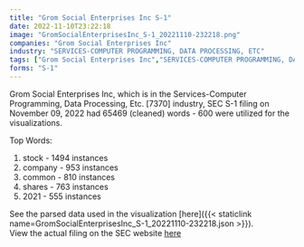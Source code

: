 ```yaml
---
title: "Grom Social Enterprises Inc S-1"
date: 2022-11-10T23:22:18
image: "GromSocialEnterprisesInc_S-1_20221110-232218.png"
companies: "Grom Social Enterprises Inc"
industry: "SERVICES-COMPUTER PROGRAMMING, DATA PROCESSING, ETC"
tags: ["Grom Social Enterprises Inc","SERVICES-COMPUTER PROGRAMMING, DATA PROCESSING, ETC.","11-09-2022","S-1"]
forms: "S-1"
---
```

Grom Social Enterprises Inc, which is in the Services-Computer Programming, Data Processing, Etc. [7370] industry, SEC S-1 filing on November 09, 2022 had 65469 (cleaned) words - 600 were utilized for the visualizations.

Top Words:
1. stock - 1494 instances
2. company - 953 instances
3. common - 810 instances
4. shares - 763 instances
5. 2021 - 555 instances


See the parsed data used in the visualization [here]({{< staticlink name=GromSocialEnterprisesInc_S-1_20221110-232218.json >}}).  
View the actual filing on the SEC website [here](https://www.sec.gov/Archives/edgar/data/1662574/0001683168-22-007459.txt)